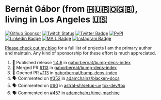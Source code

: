 # Bernát Gábor (from 🇭🇺🇷🇴🇬🇧), living in Los Angeles 🇺🇸

[![Github Sponsor](https://img.shields.io/static/v1?label=Sponsor&message=%E2%9D%A4&logo=GitHub&link=https://github.com/sponsors/gaborbernat&style=flat-square)](https://github.com/sponsors/gaborbernat)
[![Twitch Status](https://img.shields.io/twitch/status/gaborbernat?style=flat-square)](https://www.twitch.tv/gaborbernat)
[![Twitter Badge](https://img.shields.io/badge/-@gjbernat-1ca0f1?style=flat-square&labelColor=1ca0f1&logo=twitter&logoColor=white&link=https://twitter.com/gjbernat)](https://twitter.com/gjbernat)
[![PyPI](https://img.shields.io/badge/-gaborbernat-0073b7?style=flat-square&logo=Python&logoColor=white&link=https://pypi.org/user/gaborbernat/)](https://pypi.org/user/gaborbernat/)
[![Linkedin Badge](https://img.shields.io/badge/-gaborbernat-blue?style=flat-square&logo=Linkedin&logoColor=white&link=https://www.linkedin.com/in/gaborbernat/)](https://www.linkedin.com/in/gaborbernat/)
[![MAIL Badge](https://img.shields.io/badge/-gaborjbernat@gmail.com-c14438?style=flat-square&logo=Gmail&logoColor=white&link=mailto:gaborjbernat@gmail.com)](mailto:gaborjbernat@gmail.com)
[![Instagram Badge](https://img.shields.io/badge/-@gabor__bernat-845EC2?style=flat-square&labelColor=white&logo=Instagram&link=https://instagram.com/gabor_bernat/)](https://instagram.com/gabor_bernat)

[Please check out my blog](https://bernat.tech/about/) for a full list of projects I am the primary author and maintain.
Any kind of sponsorship for these effort is much appreciated.

<!--START_SECTION:activity-->

1. 🚀 Published release [1.4.6](https://github.com/gaborbernat/bump-deps-index/releases/tag/1.4.6) in [gaborbernat/bump-deps-index](https://github.com/gaborbernat/bump-deps-index)
2. 🎉 Merged PR [#113](https://github.com/gaborbernat/bump-deps-index/pull/113) in [gaborbernat/bump-deps-index](https://github.com/gaborbernat/bump-deps-index)
3. 💪 Opened PR [#113](https://github.com/gaborbernat/bump-deps-index/pull/113) in [gaborbernat/bump-deps-index](https://github.com/gaborbernat/bump-deps-index)
4. 🗣 Commented on [#352](https://github.com/adamchainz/blacken-docs/issues/352#issuecomment-2337120458) in [adamchainz/blacken-docs](https://github.com/adamchainz/blacken-docs)
5. 🗣 Commented on [#60](https://github.com/astral-sh/setup-uv/issues/60#issuecomment-2337064956) in [astral-sh/setup-uv](https://github.com/astral-sh/setup-uv)
   [tox-dev/tox](https://github.com/tox-dev/tox)
5. 🗣 Commented on [#457](https://github.com/adamchainz/time-machine/pull/457#issuecomment-2197730644) in
[adamchainz/time-machine](https://github.com/adamchainz/time-machine)
<!--END_SECTION:activity-->
